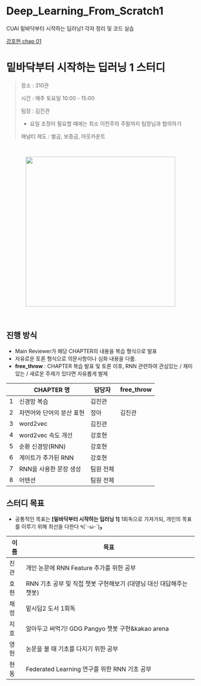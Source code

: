 # Deep_Learning_From_Scratch1
CUAI 밑바닥부터 시작하는 딥러닝1 각자 정리 및 코드 실습

[강호현 chap 01](https://nbviewer.jupyter.org/github/kkole3897/Deep_Learning_From_Scratch1/blob/master/강호현/chap1.ipynb)

# 밑바닥부터 시작하는 딥러닝 1 스터디

> 장소 : 310관
>
> 시간 : 매주 토요일 10:00 - 15:00
>
> 팀장 : 김진관
> - 요일 조정이 필요할 때에는 최소 이전주의 주말까지 팀장님과 협의하기
>
> 패널티 제도 : 벌금, 보증금, 아웃카운트
>

<br/>

<p align="center">
       <img src ="http://www.hanbit.co.kr/data/books/B8475831198_l.jpg" height="400px"/>
</p>

<br/>

## 진행 방식

- Main Reviewer가 해당 CHAPTER의 내용을 복습 형식으로 발표
- 자유로운 토론 형식으로 의문사항이나 심화 내용을 다룸.
- **free_throw** : CHAPTER 복습 발표 및 토론 이후, RNN 관련하여 관심있는 / 재미있는 / 새로운 주제가 있다면 자유롭게 발제

|      | CHAPTER 명                | 담당자    | free_throw       |
| ---- | ------------------------- | --------- | ---------------- |
| 1    | 신경망 복습               | 김진관 |                  |
| 2    | 자연어와 단어의 분산 표현 | 정아      | 김진관 |
| 3    | word2vec                  | 김진관      |                  |
| 4    | word2vec 속도 개선        | 강호현      |                  |
| 5    | 순환 신경망(RNN)          | 강호현      |                  |
| 6    | 게이트가 추가된 RNN       | 강호현      |                  |
| 7    | RNN을 사용한 문장 생성    | 팀원 전체      |                  |
| 8    | 어텐션                    | 팀원 전체      |                  |



## 스터디 목표

- 공통적인 목표는 **[밑바닥부터 시작하는 딥러닝 1]** 1회독으로 가져가되, 개인의 목표를 이루기 위해 최선을 다한다 ٩(`･ω･´)و

| 이름 | 목표                                                         |
| ---- | ------------------------------------------------------------ |
| 진관 | 개인 논문에 RNN Feature 추가를 위한 공부                     |
| 호현 | RNN 기초 공부 및 직접 챗봇 구현해보기 (대영님 대신 대답해주는 챗봇) |
| 채정 | 밑시딥2 도서 1회독                                           |
| 지호 | 알아두고 써먹기! GDG Pangyo 챗봇 구현&kakao arena            |
| 영헌 | 논문을 볼 때 기초를 다지기 위한 공부                         |
| 현동 | Federated Learning 연구를 위한 RNN 기초 공부                 |
